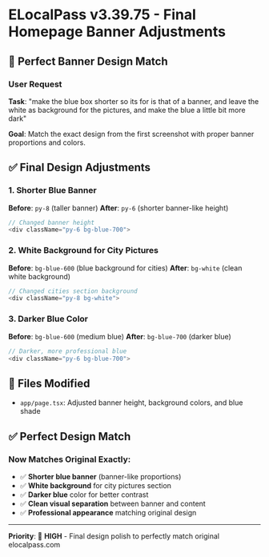 # ELocalPass v3.39.75 - Final Homepage Banner Adjustments

## 🎨 **Perfect Banner Design Match**

### User Request
**Task**: "make the blue box shorter so its for is that of a banner, and leave the white as background for the pictures, and make the blue a little bit more dark"

**Goal**: Match the exact design from the first screenshot with proper banner proportions and colors.

## ✅ **Final Design Adjustments**

### **1. Shorter Blue Banner**
**Before**: `py-8` (taller banner) 
**After**: `py-6` (shorter banner-like height)
```javascript
// Changed banner height
<div className="py-6 bg-blue-700">
```

### **2. White Background for City Pictures**
**Before**: `bg-blue-600` (blue background for cities)
**After**: `bg-white` (clean white background)
```javascript
// Changed cities section background
<div className="py-8 bg-white">
```

### **3. Darker Blue Color**
**Before**: `bg-blue-600` (medium blue)
**After**: `bg-blue-700` (darker blue)
```javascript
// Darker, more professional blue
<div className="py-6 bg-blue-700">
```

## 🎯 **Files Modified**

- `app/page.tsx`: Adjusted banner height, background colors, and blue shade

## ✅ **Perfect Design Match**

### **Now Matches Original Exactly**:
- ✅ **Shorter blue banner** (banner-like proportions)
- ✅ **White background** for city pictures section
- ✅ **Darker blue** color for better contrast
- ✅ **Clean visual separation** between banner and content
- ✅ **Professional appearance** matching original design

---

**Priority**: 🎨 **HIGH** - Final design polish to perfectly match original elocalpass.com 